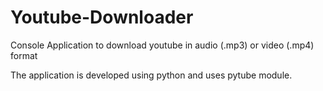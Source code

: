 # Youtube-Downloader
Console Application to download youtube in audio (.mp3) or video (.mp4) format

The application is developed using python and uses pytube module.
